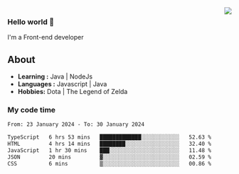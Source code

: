 <img align='right' src="https://github-readme-stats.vercel.app/api?username=jumodada&show_icons=true&theme=vue">

### Hello world 👋

I'm a Front-end developer 
    
## About
-  **Learning :** Java | NodeJs
-  **Languages :** Javascript | Java
-  **Hobbies:** Dota | The Legend of Zelda

### My code time

<!--START_SECTION:waka-->

```txt
From: 23 January 2024 - To: 30 January 2024

TypeScript   6 hrs 53 mins   █████████████░░░░░░░░░░░░   52.63 %
HTML         4 hrs 14 mins   ████████░░░░░░░░░░░░░░░░░   32.40 %
JavaScript   1 hr 30 mins    ███░░░░░░░░░░░░░░░░░░░░░░   11.48 %
JSON         20 mins         ▓░░░░░░░░░░░░░░░░░░░░░░░░   02.59 %
CSS          6 mins          ▒░░░░░░░░░░░░░░░░░░░░░░░░   00.86 %
```

<!--END_SECTION:waka-->
